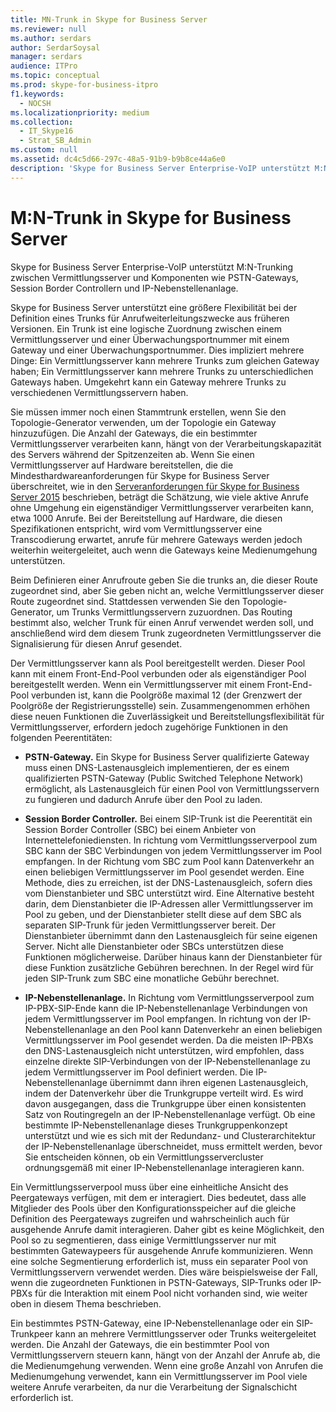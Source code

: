 ```yaml
---
title: MN-Trunk in Skype for Business Server
ms.reviewer: null
ms.author: serdars
author: SerdarSoysal
manager: serdars
audience: ITPro
ms.topic: conceptual
ms.prod: skype-for-business-itpro
f1.keywords:
  - NOCSH
ms.localizationpriority: medium
ms.collection:
  - IT_Skype16
  - Strat_SB_Admin
ms.custom: null
ms.assetid: dc4c5d66-297c-48a5-91b9-b9b8ce44a6e0
description: 'Skype for Business Server Enterprise-VoIP unterstützt M:N-Trunking zwischen Vermittlungsserver und Komponenten wie PSTN-Gateways, Session Border Controllern und IP-Nebenstellenanlage.'
---
```


# <a name="mn-trunk-in-skype-for-business-server"></a>M:N-Trunk in Skype for Business Server
 
Skype for Business Server Enterprise-VoIP unterstützt M:N-Trunking zwischen Vermittlungsserver und Komponenten wie PSTN-Gateways, Session Border Controllern und IP-Nebenstellenanlage.
  
Skype for Business Server unterstützt eine größere Flexibilität bei der Definition eines Trunks für Anrufweiterleitungszwecke aus früheren Versionen. Ein Trunk ist eine logische Zuordnung zwischen einem Vermittlungsserver und einer Überwachungsportnummer mit einem Gateway und einer Überwachungsportnummer. Dies impliziert mehrere Dinge: Ein Vermittlungsserver kann mehrere Trunks zum gleichen Gateway haben; Ein Vermittlungsserver kann mehrere Trunks zu unterschiedlichen Gateways haben. Umgekehrt kann ein Gateway mehrere Trunks zu verschiedenen Vermittlungsservern haben.
  
Sie müssen immer noch einen Stammtrunk erstellen, wenn Sie den Topologie-Generator verwenden, um der Topologie ein Gateway hinzuzufügen. Die Anzahl der Gateways, die ein bestimmter Vermittlungsserver verarbeiten kann, hängt von der Verarbeitungskapazität des Servers während der Spitzenzeiten ab. Wenn Sie einen Vermittlungsserver auf Hardware bereitstellen, die die Mindesthardwareanforderungen für Skype for Business Server überschreitet, wie in den [Serveranforderungen für Skype for Business Server 2015](../../plan-your-deployment/requirements-for-your-environment/server-requirements.md) beschrieben, beträgt die Schätzung, wie viele aktive Anrufe ohne Umgehung ein eigenständiger Vermittlungsserver verarbeiten kann, etwa 1000 Anrufe. Bei der Bereitstellung auf Hardware, die diesen Spezifikationen entspricht, wird vom Vermittlungsserver eine Transcodierung erwartet, anrufe für mehrere Gateways werden jedoch weiterhin weitergeleitet, auch wenn die Gateways keine Medienumgehung unterstützen.
  
Beim Definieren einer Anrufroute geben Sie die trunks an, die dieser Route zugeordnet sind, aber Sie geben nicht an, welche Vermittlungsserver dieser Route zugeordnet sind. Stattdessen verwenden Sie den Topologie-Generator, um Trunks Vermittlungsservern zuzuordnen. Das Routing bestimmt also, welcher Trunk für einen Anruf verwendet werden soll, und anschließend wird dem diesem Trunk zugeordneten Vermittlungsserver die Signalisierung für diesen Anruf gesendet.
  
Der Vermittlungsserver kann als Pool bereitgestellt werden. Dieser Pool kann mit einem Front-End-Pool verbunden oder als eigenständiger Pool bereitgestellt werden. Wenn ein Vermittlungsserver mit einem Front-End-Pool verbunden ist, kann die Poolgröße maximal 12 (der Grenzwert der Poolgröße der Registrierungsstelle) sein. Zusammengenommen erhöhen diese neuen Funktionen die Zuverlässigkeit und Bereitstellungsflexibilität für Vermittlungsserver, erfordern jedoch zugehörige Funktionen in den folgenden Peerentitäten:
  
- **PSTN-Gateway.** Ein Skype for Business Server qualifizierte Gateway muss einen DNS-Lastenausgleich implementieren, der es einem qualifizierten PSTN-Gateway (Public Switched Telephone Network) ermöglicht, als Lastenausgleich für einen Pool von Vermittlungsservern zu fungieren und dadurch Anrufe über den Pool zu laden.
    
- **Session Border Controller.** Bei einem SIP-Trunk ist die Peerentität ein Session Border Controller (SBC) bei einem Anbieter von Internettelefoniediensten. In richtung vom Vermittlungsserverpool zum SBC kann der SBC Verbindungen von jedem Vermittlungsserver im Pool empfangen. In der Richtung vom SBC zum Pool kann Datenverkehr an einen beliebigen Vermittlungsserver im Pool gesendet werden. Eine Methode, dies zu erreichen, ist der DNS-Lastenausgleich, sofern dies vom Dienstanbieter und SBC unterstützt wird. Eine Alternative besteht darin, dem Dienstanbieter die IP-Adressen aller Vermittlungsserver im Pool zu geben, und der Dienstanbieter stellt diese auf dem SBC als separaten SIP-Trunk für jeden Vermittlungsserver bereit. Der Dienstanbieter übernimmt dann den Lastenausgleich für seine eigenen Server. Nicht alle Dienstanbieter oder SBCs unterstützen diese Funktionen möglicherweise. Darüber hinaus kann der Dienstanbieter für diese Funktion zusätzliche Gebühren berechnen. In der Regel wird für jeden SIP-Trunk zum SBC eine monatliche Gebühr berechnet.
    
- **IP-Nebenstellenanlage.** In Richtung vom Vermittlungsserverpool zum IP-PBX-SIP-Ende kann die IP-Nebenstellenanlage Verbindungen von jedem Vermittlungsserver im Pool empfangen. In richtung von der IP-Nebenstellenanlage an den Pool kann Datenverkehr an einen beliebigen Vermittlungsserver im Pool gesendet werden. Da die meisten IP-PBXs den DNS-Lastenausgleich nicht unterstützen, wird empfohlen, dass einzelne direkte SIP-Verbindungen von der IP-Nebenstellenanlage zu jedem Vermittlungsserver im Pool definiert werden. Die IP-Nebenstellenanlage übernimmt dann ihren eigenen Lastenausgleich, indem der Datenverkehr über die Trunkgruppe verteilt wird. Es wird davon ausgegangen, dass die Trunkgruppe über einen konsistenten Satz von Routingregeln an der IP-Nebenstellenanlage verfügt. Ob eine bestimmte IP-Nebenstellenanlage dieses Trunkgruppenkonzept unterstützt und wie es sich mit der Redundanz- und Clusterarchitektur der IP-Nebenstellenanlage überschneidet, muss ermittelt werden, bevor Sie entscheiden können, ob ein Vermittlungsservercluster ordnungsgemäß mit einer IP-Nebenstellenanlage interagieren kann.
    
Ein Vermittlungsserverpool muss über eine einheitliche Ansicht des Peergateways verfügen, mit dem er interagiert. Dies bedeutet, dass alle Mitglieder des Pools über den Konfigurationsspeicher auf die gleiche Definition des Peergateways zugreifen und wahrscheinlich auch für ausgehende Anrufe damit interagieren. Daher gibt es keine Möglichkeit, den Pool so zu segmentieren, dass einige Vermittlungsserver nur mit bestimmten Gatewaypeers für ausgehende Anrufe kommunizieren. Wenn eine solche Segmentierung erforderlich ist, muss ein separater Pool von Vermittlungsservern verwendet werden. Dies wäre beispielsweise der Fall, wenn die zugeordneten Funktionen in PSTN-Gateways, SIP-Trunks oder IP-PBXs für die Interaktion mit einem Pool nicht vorhanden sind, wie weiter oben in diesem Thema beschrieben.
  
Ein bestimmtes PSTN-Gateway, eine IP-Nebenstellenanlage oder ein SIP-Trunkpeer kann an mehrere Vermittlungsserver oder Trunks weitergeleitet werden. Die Anzahl der Gateways, die ein bestimmter Pool von Vermittlungsservern steuern kann, hängt von der Anzahl der Anrufe ab, die die Medienumgehung verwenden. Wenn eine große Anzahl von Anrufen die Medienumgehung verwendet, kann ein Vermittlungsserver im Pool viele weitere Anrufe verarbeiten, da nur die Verarbeitung der Signalschicht erforderlich ist. 
  

